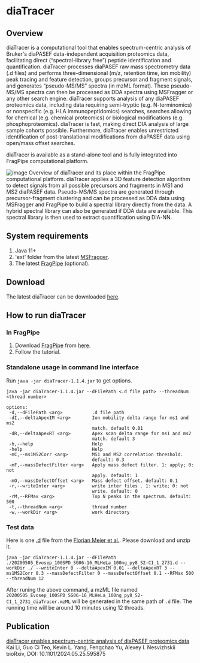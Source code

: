 # diaTracer

## Overview
diaTracer is a computational tool that enables spectrum-centric analysis of Bruker's diaPASEF data-independent acquisition proteomics data, facilitating direct (“spectral-library free”) peptide identification and quantification. diaTracer processes diaPASEF raw mass spectrometry data (.d files) and performs three-dimensional (m/z, retention time, ion mobility) peak tracing and feature detection, groups precursor and fragment signals, and generates “pseudo-MS/MS” spectra (in mzML format). These pseudo-MS/MS spectra can then be processed as DDA spectra using MSFragger or any other search engine. diaTracer supports analysis of any diaPASEF proteomics data, including data requiring semi-tryptic (e.g. N-terminomics) or nonspecific (e.g. HLA immunopeptidomics) searches, searches allowing for chemical (e.g. chemical proteomics) or biological modifications (e.g. phosphoproteomics). diaTracer is fast, making direct DIA analysis of large sample cohorts possible. Furthermore, diaTracer enables unrestricted identification of post-translational modifications from diaPASEF data using open/mass offset searches.

diaTracer is available as a stand-alone tool and is fully integrated into FragPipe computational platform.

![image](https://github.com/Nesvilab/diaTracer/assets/29800230/14191096-8b91-42af-8e99-b4e3e2e5a656)
Overview of diaTracer and its place within the FragPipe computational platform. 
diaTracer applies a 3D feature detection algorithm to detect signals from all possible precursors and fragments in MS1 and MS2 diaPASEF data. Pseudo-MS/MS spectra are generated through precursor-fragment clustering and can be processed as DDA data using MSFragger and FragPipe to build a spectral library directly from the data. A hybrid spectral library can also be generated if DDA data are available. This spectral library is then used to extract quantification using DIA-NN.


## System requirements
1. Java 11+
2. 'ext' folder from the latest [MSFragger](https://msfragger.arsci.com/upgrader/).
3. The latest [FragPipe](https://github.com/Nesvilab/FragPipe/releases/latest) (optional).
## Download
The latest diaTracer can be downloaded [here](https://msfragger-upgrader.nesvilab.org/diatracer/).

## How to run diaTracer
### In FragPipe
1. Download [FragPipe](http://fragpipe.nesvilab.org/) from [here](https://github.com/Nesvilab/FragPipe/releases/latest).
2. Follow the tutorial.

### Standalone usage in command line interface
Run `java -jar diaTracer-1.1.4.jar` to get options.

```shell
java -jar diaTracer-1.1.4.jar --dFilePath <.d file path> --threadNum <thread number>

options:
 -d,--dFilePath <arg>           .d file path
 -dI,--deltaApexIM <arg>        Ion mobility delta range for ms1 and ms2
                                match. default 0.01
 -dR,--deltaApexRT <arg>        Apex scan delta range for ms1 and ms2
                                match. default 3
 -h,--help                      Help
 -help                          Help
 -mC,--ms1MS2Corr <arg>         MS1 and MS2 correlation threshold.
                                default: 0.3
 -mF,--massDefectFilter <arg>   Apply mass defect filter. 1: apply; 0: not
                                apply. default: 1
 -mO,--massDefectOffset <arg>   Mass defect offset. default: 0.1
 -r,--writeInter <arg>          write inter files . 1: write; 0: not
                                write. default: 0
 -rM,--RFMax <arg>              Top N peaks in the spectrum. default: 500
 -t,--threadNum <arg>           thread number
 -w,--workDir <arg>             work directory
```

### Test data
Here is one [.d](https://www.dropbox.com/scl/fi/4m8bvp02bcwjyno49nrol/20200505_Evosep_100SPD_SG06-16_MLHeLa_100ng_py8_S2-C1_1_2731.d.zip?rlkey=x33rb8rn26zeuduf4yy3uht95&dl=0) file from the [Florian Meier et al.](https://www.nature.com/articles/s41592-020-00998-0). Please download and unzip it.

```shell
java -jar diaTracer-1.1.4.jar --dFilePath ./20200505_Evosep_100SPD_SG06-16_MLHeLa_100ng_py8_S2-C1_1_2731.d --workDir ./ --writeInter 0 --deltaApexIM 0.01 --deltaApexRT 3 --ms1MS2Corr 0.3 --massDefectFilter 0 --massDefectOffset 0.1 --RFMax 500 --threadNum 12
```
After runing the above command, a mzML file named `20200505_Evosep_100SPD_SG06-16_MLHeLa_100ng_py8_S2-C1_1_2731_diaTracer.mzML` will be generated in the same path of `.d` file. The running time will be around 10 minutes using 12 threads.

## Publication
<a href="https://doi.org/10.1101/2024.05.25.595875" target="_blank">diaTracer enables spectrum-centric analysis of diaPASEF proteomics data</a>
<br>
Kai Li, Guo Ci Teo, Kevin L. Yang, Fengchao Yu, Alexey I. Nesvizhskii
<br>
bioRxiv, DOI: 10.1101/2024.05.25.595875

